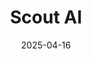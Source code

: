 ---  
layout: startup_page  
title: "Scout AI"  
id: "scoutco.ai"  
permalink: "/scoutaiscoutco.ai04162025/"  
website: "https://www.scoutco.ai/"  
funding_round: "Seed"  
funding_amount: "$15M"  
investors: "Align Ventures, Booz Allen Ventures, Draper Associates, Decisive Point Ventures, Perot Jain, Sigmas Group, Evolution VC, BVVC, Habitat Partners, Piedmont Capital Investments, FJ Labs, Revelry Venture Partners, Monte Carlo Capital, Expansion VC, Gaingels"  
about: "Scout AI builds AI for defense robotics, focusing on its Fury foundation model. Fury is a Vision-Language-Action (VLA) model enabling autonomous operation of robots across various domains (ground, air, sea, space). Its unique value proposition lies in its ability to perceive, reason, and act in real-time, even in challenging environments."  
markets: "Robotics, AI, Defense"  
hq: "Sunnyvale, California, United States"  
founded_year: "2024"  
linkedin: "https://www.linkedin.com/company/scout-ai-official"  
twitter: "https://twitter.com/ScoutAI_"  
instagram: ""  
facebook: ""  
crunchbase: "https://www.crunchbase.com/organization/scout-ai-fcb2"  
pitchbook: "https://pitchbook.com/profiles/company/638100-19"  

date_display: "16-Apr-2025"  
date: "2025-04-16"

# SEO Optimization  
meta_title: "Scout AI - Seed Funding ($15M)"  
meta_description: "Scout AI, Scout AI builds AI for defense robotics, focusing on its Fury foundation model. Fury is a Vision-Language-Action (VLA) model enabling autonomous opera..."  
meta_keywords: "Scout AI, Robotics, AI, Defense, Seed funding"  
canonical_url: "https://startup.projectstartups.com/scoutaiscoutco.ai04162025/"  
---